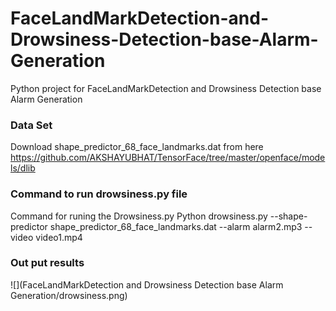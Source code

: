 # FaceLandMarkDetection-and-Drowsiness-Detection-base-Alarm-Generation
Python project for FaceLandMarkDetection and Drowsiness Detection base Alarm Generation
### Data Set
Download shape_predictor_68_face_landmarks.dat from here https://github.com/AKSHAYUBHAT/TensorFace/tree/master/openface/models/dlib
### Command to run drowsiness.py file
Command for runing the Drowsiness.py Python drowsiness.py --shape-predictor shape_predictor_68_face_landmarks.dat --alarm alarm2.mp3 --video video1.mp4
### Out put results 
![](FaceLandMarkDetection and Drowsiness Detection base Alarm Generation/drowsiness.png)
